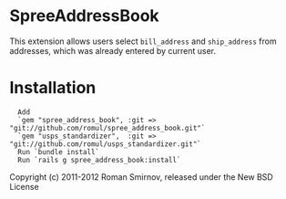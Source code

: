 SpreeAddressBook
================

This extension allows users select `bill_address` and `ship_address` from addresses, which was already entered by current user.


Installation
============

      Add
      `gem "spree_address_book", :git => "git://github.com/romul/spree_address_book.git"`
      `gem "usps_standardizer",  :git => "git://github.com/romul/usps_standardizer.git"`
      Run `bundle install`
      Run `rails g spree_address_book:install`


Copyright (c) 2011-2012 Roman Smirnov, released under the New BSD License

